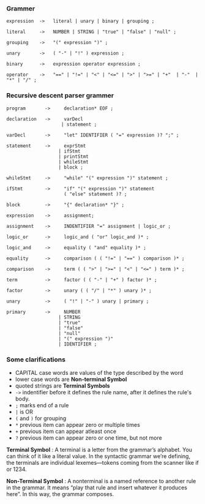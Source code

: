 ### Grammer
```
expression  ->   literal | unary | binary | grouping ;

literal     ->   NUMBER | STRING | "true" | "false" | "null" ;

grouping    ->   "(" expression ")" ;

unary       ->   ( "-" | "!" ) expression ;

binary      ->   expression operator expression ;

operator    ->   "==" | "!=" | "<" | "<=" | ">" | ">=" | "+"  | "-"  | "*" | "/" ;
```

### Recursive descent parser grammer
```
program       ->     declaration* EOF ;

declaration   ->     varDecl
                    | statement ;

varDecl       ->     "let" IDENTIFIER ( "=" expression )? ";" ;

statement     ->     exprStmt
                   | ifStmt
                   | printStmt
                   | whileStmt
                   | block ;

whileStmt     ->     "while" "(" expression ")" statement ;

ifStmt        ->     "if" "(" expression ")" statement
                     ( "else" statement )? ;

block         ->     "{" declaration* "}" ;

expression    ->     assignment;

assignment    ->     INDENTIFIER "=" assignment | logic_or ;

logic_or      ->     logic_and ( "or" logic_and )* ;

logic_and     ->     equality ( "and" equality )* ;

equality      ->     comparison ( ( "!=" | "==" ) comparison )* ;

comparison    ->     term ( ( ">" | ">=" | "<" | "<=" ) term )* ;

term          ->     factor ( ( "-" | "+" ) factor )* ;

factor        ->     unary ( ( "/" | "*" ) unary )* ;

unary         ->     ( "!" | "-" ) unary | primary ;

primary       ->     NUMBER 
                   | STRING 
                   | "true" 
                   | "false" 
                   | "null" 
                   | "(" expression ")" 
                   | IDENTIFIER ;

```

### Some clarifications

- CAPITAL case words are values of the type described by the word
- lower case words are **Non-terminal Symbol**
- quoted strings are **Terminal Symbols**
- `->` indentifier before it defines the rule name, after it defines the rule's body.
- `;` marks end of a rule
- `|` is OR
- `(` and `)` for grouping
- `*` previous item can appear zero or multiple times
- `+` previous item can appear atleast once
- `?` previous item can appear zero or one time, but not more

**Terminal Symbol** : A terminal is a letter from the grammar’s alphabet. You can think of it like a literal value. In the syntactic grammar we’re defining, the terminals are individual lexemes—tokens coming from the scanner like if or 1234.

**Non-Terminal Symbol** : A nonterminal is a named reference to another rule in the grammar. It means “play that rule and insert whatever it produces here”. In this way, the grammar composes.

